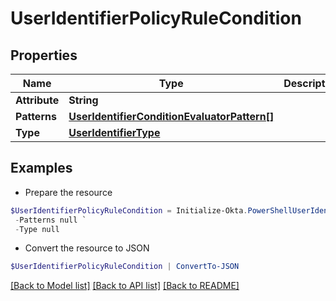 # UserIdentifierPolicyRuleCondition
## Properties

Name | Type | Description | Notes
------------ | ------------- | ------------- | -------------
**Attribute** | **String** |  | [optional] 
**Patterns** | [**UserIdentifierConditionEvaluatorPattern[]**](UserIdentifierConditionEvaluatorPattern.md) |  | [optional] 
**Type** | [**UserIdentifierType**](UserIdentifierType.md) |  | [optional] 

## Examples

- Prepare the resource
```powershell
$UserIdentifierPolicyRuleCondition = Initialize-Okta.PowerShellUserIdentifierPolicyRuleCondition  -Attribute null `
 -Patterns null `
 -Type null
```

- Convert the resource to JSON
```powershell
$UserIdentifierPolicyRuleCondition | ConvertTo-JSON
```

[[Back to Model list]](../README.md#documentation-for-models) [[Back to API list]](../README.md#documentation-for-api-endpoints) [[Back to README]](../README.md)

